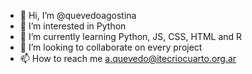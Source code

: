 - 👋 Hi, I’m @quevedoagostina
- 👀 I’m interested in Python
- 🌱 I’m currently learning Python, JS, CSS, HTML and R
- 💞️ I’m looking to collaborate on every project
- 📫 How to reach me a.quevedo@itecriocuarto.org.ar

<!---
quevedoagostina/quevedoagostina is a ✨ special ✨ repository because its `README.md` (this file) appears on your GitHub profile.
You can click the Preview link to take a look at your changes.
--->
